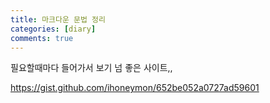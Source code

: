 ```yaml
---
title: 마크다운 문법 정리
categories: [diary]
comments: true
---
```


필요할때마다 들어가서 보기 넘 좋은 사이트,,

<https://gist.github.com/ihoneymon/652be052a0727ad59601>
